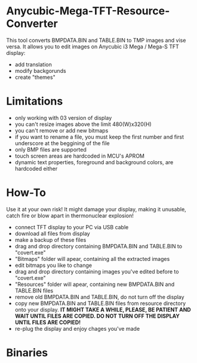 # Anycubic-Mega-TFT-Resource-Converter

This tool converts BMPDATA.BIN and TABLE.BIN to TMP images and vise versa. It allows you to edit images on Anycubic i3 Mega / Mega-S TFT display:
- add translation
- modify backgorunds
- create "themes"

# Limitations
- only working with 03 version of display
- you can't resize images above the limit 480(W)x320(H)
- you can't remove or add new bitmaps
- if you want to rename a file, you must keep the first number and first underscore at the beggining of the file
- only BMP files are supported
- touch screen areas are hardcoded in MCU's APROM
- dynamic text properties, foreground and background colors, are hardcoded either

# How-To
Use it at your own risk! It might damage your display, making it unusable, catch fire or blow apart in thermonuclear explosion!
- connect TFT display to your PC via USB cable
- download all files from display
- make a backup of these files
- drag and drop directory containing BMPDATA.BIN and TABLE.BIN to "covert.exe"
- "Bitmaps" folder will apear, containing all the extracted images
- edit bitmaps you like to change
- drag and drop directory containing images you've edited before to "covert.exe"
- "Resources" folder will apear, containing new BMPDATA.BIN and TABLE.BIN files
- remove old BMPDATA.BIN and TABLE.BIN, do not turn off the display
- copy new BMPDATA.BIN and TABLE.BIN files from resource directory onto your display. **IT MIGHT TAKE A WHILE, PLEASE, BE PATIENT AND WAIT UNTIL FILES ARE COPIED. DO NOT TURN OFF THE DISPLAY UNTIL FILES ARE COPIED!**
- re-plug the display and enjoy chages you've made

# Binaries
